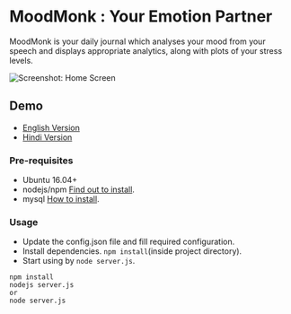 # MoodMonk : Your Emotion Partner
MoodMonk is your daily journal which analyses your mood from your speech and displays appropriate analytics, along with plots of your stress levels.

![Screenshot: Home Screen](https://raw.githubusercontent.com/himanshub16/moodmonk/master/public/homescreen.png)

## Demo
* [English Version](https://drive.google.com/file/d/0B0Q8qfGisPMeOGtzMVdzVDloaDA/view?usp=sharing)
* [Hindi Version](https://drive.google.com/open?id=0B0Q8qfGisPMeZTZQc2tGYjVUUFk)

### Pre-requisites
* Ubuntu 16.04+
* nodejs/npm [Find out to install](https://nodejs.org/en/download/package-manager/).
* mysql [How to install](https://www.digitalocean.com/community/tutorials/how-to-install-mysql-on-ubuntu-16-04).

### Usage
* Update the config.json file and fill required configuration.
* Install dependencies. `npm install`(inside project directory).
* Start using by `node server.js`.

```
npm install
nodejs server.js
or
node server.js
```
